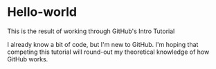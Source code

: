 # Hello-world
This is the result of working through GitHub's Intro Tutorial

I already know a bit of code, but I'm new to GitHub.
I'm hoping that competing this tutorial will round-out my theoretical knowledge of how GitHub works.
